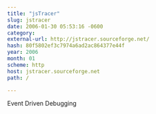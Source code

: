 ```yaml
---
title: "jsTracer"
slug: jstracer
date: 2006-01-30 05:53:16 -0600
category: 
external-url: http://jstracer.sourceforge.net/
hash: 80f5802ef3c7974a6ad2ac864377e44f
year: 2006
month: 01
scheme: http
host: jstracer.sourceforge.net
path: /

---
```


Event Driven Debugging
